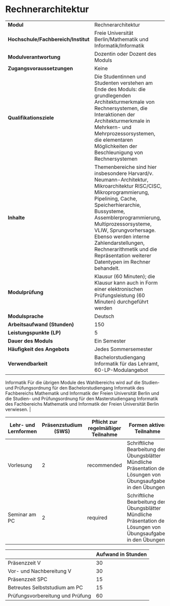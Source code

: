 # Rechnerarchitektur
|                                    |   |
|------------------------------------|---|
|**Modul**                           | Rechnerarchitektur |
|**Hochschule/Fachbereich/Institut** | Freie Universität Berlin/Mathematik und Informatik/Informatik |
|**Modulverantwortung**              | Dozentin oder Dozent des Moduls |
|**Zugangsvoraussetzungen**          | Keine |
|**Qualifikationsziele**             | Die Studentinnen und Studenten verstehen am Ende des Moduls: die grundlegenden Architekturmerkmale von Rechnersystemen, die Interaktionen der Architekturmerkmale in Mehrkern- und Mehrprozessorsystemen, die elementaren Möglichkeiten der Beschleunigung von Rechnersystemen |
|**Inhalte**                         | Themenbereiche sind hier insbesondere Harvard/v. Neumann-Architektur, Mikroarchitektur RISC/CISC, Mikroprogrammierung, Pipelining, Cache, Speicherhierarchie, Bussysteme, Assemblerprogrammierung, Multiprozessorsysteme, VLIW, Sprungvorhersage. Ebenso werden interne Zahlendarstellungen, Rechnerarithmetik und die Repräsentation weiterer Datentypen im Rechner behandelt. |
|**Modulprüfung**                    | Klausur (60 Minuten); die Klausur kann auch in Form einer elektronischen Prüfungsleistung (60 Minuten) durchgeführt werden |
|**Modulsprache**                    | Deutsch |
|**Arbeitsaufwand (Stunden)**        | 150 |
|**Leistungspunkte (LP)**            | 5 |
|**Dauer des Moduls**                | Ein Semester |
|**Häufigkeit des Angebots**         | Jedes Sommersemester |
|**Verwendbarkeit**                  | Bachelorstudiengang Informatik für das Lehramt, 60-LP-Modulangebot
Informatik
Für die übrigen Module des Wahlbereichs wird auf die Studien- und Prüfungsordnung für den Bachelorstudiengang
Informatik des Fachbereichs Mathematik und Informatik der Freien Universität Berlin und die Studien- und Prüfungsordnung für den Masterstudiengang Informatik des Fachbereichs Mathematik und Informatik der Freien Universität
Berlin verwiesen. |

| Lehr- und Lernformen | Präsenzstudium <br> (SWS) | Pflicht zur regelmäßiger Teilnahme | Formen aktiver Teilnahme |
| ---------------------|---------------------------|------------------------------------|------------------------- |
| Vorlesung            | 2                         | recommended                        | Schriftliche Bearbeitung der Übungsblätter Mündliche Präsentation der Lösungen von Übungsaufgaben in den Übungen |
| Seminar am PC        | 2                         | required                           | Schriftliche Bearbeitung der Übungsblätter Mündliche Präsentation der Lösungen von Übungsaufgaben in den Übungen |

|   | Aufwand in Stunden |
| - |--------------------|
| Präsenzzeit V                            | 30    |
| Vor- und Nachbereitung V                 | 30    |
| Präsenzzeit SPC                          | 15    |
| Betreutes Selbststudium am PC            | 15    |
| Prüfungsvorbereitung und Prüfung         | 60    |
